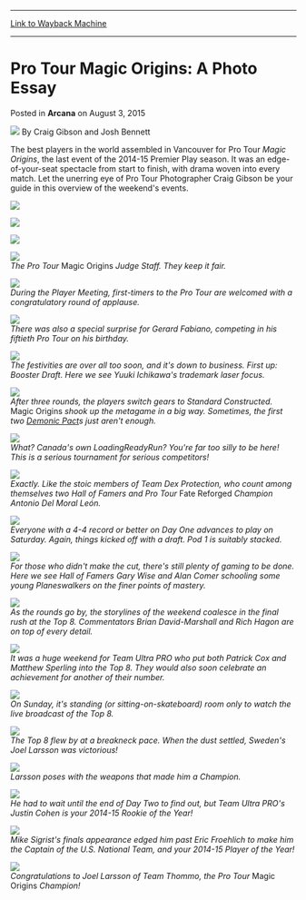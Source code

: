 
---
[Link to Wayback Machine](https://web.archive.org/web/20150805225152/http://magic.wizards.com/en/articles/archive/arcana/pro-tour-magic-origins-photo-essay-2015-08-03)

[_metadata_:author]:- "Craig Gibson and Josh Bennett"
[_metadata_:description]:- "The best players in the world assembled in Vancouver for Pro Tour Magic Origins, the last event of the 2014-15 Premier Play season. It was an edge-of-your-seat spectacle from start to finish, with drama woven into every match. Let the unerring eye of Pro Tour Photographer Craig Gibson be your guide in this overview of the weekend's events. Downtown Vancouver provided a breathtaking backdrop for the competition."
[_metadata_:generator]:- "Drupal 7 (http://drupal.org)"
[_metadata_:node]:- "441301"
[_metadata_:publish_date]:- "2015-08-03"
[_metadata_:source]:- "div-main-content"
[_metadata_:title]:- "Pro Tour Magic Origins: A Photo Essay"
[_metadata_:wayback_capture_timestamp]:- "2015-08-05 22:51:52"
[_metadata_:wayback_raw_url]:- "https://web.archive.org/web/20150805225152id_/http://magic.wizards.com/en/articles/archive/arcana/pro-tour-magic-origins-photo-essay-2015-08-03"
[_metadata_:wayback_url]:- "http://magic.wizards.com/en/articles/archive/arcana/pro-tour-magic-origins-photo-essay-2015-08-03"
---


Pro Tour Magic Origins: A Photo Essay
=====================================



 Posted in **Arcana**
 on August 3, 2015 






![](https://media.magic.wizards.com/styles/auth_small/public/images/person/080314_1954.jpg)
By Craig Gibson and Josh Bennett










The best players in the world assembled in Vancouver for Pro Tour *Magic* *Origins*, the last event of the 2014-15 Premier Play season. It was an edge-of-your-seat spectacle from start to finish, with drama woven into every match. Let the unerring eye of Pro Tour Photographer Craig Gibson be your guide in this overview of the weekend's events.



![](https://media.wizards.com/2015/events/ptori/PTOrigins-PhotoEssay01.jpg)  





![](https://media.wizards.com/2015/events/ptori/PTOrigins-PhotoEssay02.jpg)  





![](https://media.wizards.com/2015/events/ptori/PTOrigins-PhotoEssay03.jpg)  





![](https://media.wizards.com/2015/events/ptori/PTOrigins-PhotoEssay04.jpg)  
*The Pro Tour* Magic Origins *Judge Staff. They keep it fair.*




![](https://media.wizards.com/2015/events/ptori/PTOrigins-PhotoEssay05.jpg)  
*During the Player Meeting, first-timers to the Pro Tour are welcomed with a congratulatory round of applause.*




![](https://media.wizards.com/2015/events/ptori/PTOrigins-PhotoEssay06.jpg)  
*There was also a special surprise for Gerard Fabiano, competing in his fiftieth Pro Tour on his birthday.*




![](https://media.wizards.com/2015/events/ptori/PTOrigins-PhotoEssay07.jpg)  
*The festivities are over all too soon, and it's down to business. First up: Booster Draft. Here we see Yuuki Ichikawa's trademark laser focus.*




![](https://media.wizards.com/2015/events/ptori/PTOrigins-PhotoEssay08.jpg)  
*After three rounds, the players switch gears to Standard Constructed.* Magic Origins *shook up the metagame in a big way. Sometimes, the first two [Demonic Pact](http://gatherer.wizards.com/Pages/Card/Details.aspx?name=Demonic+Pact)s just aren't enough.*




![](https://media.wizards.com/2015/events/ptori/PTOrigins-PhotoEssay09.jpg)  
*What? Canada's own LoadingReadyRun? You're far too silly to be here! This is a serious tournament for serious competitors!*




![](https://media.wizards.com/2015/events/ptori/PTOrigins-PhotoEssay10.jpg)  
*Exactly. Like the stoic members of Team Dex Protection, who count among themselves two Hall of Famers and Pro Tour* Fate Reforged *Champion Antonio Del Moral León.*




![](https://media.wizards.com/2015/events/ptori/PTOrigins-PhotoEssay11.jpg)  
*Everyone with a 4-4 record or better on Day One advances to play on Saturday. Again, things kicked off with a draft. Pod 1 is suitably stacked.*




![](https://media.wizards.com/2015/events/ptori/PTOrigins-PhotoEssay12.jpg)  
*For those who didn't make the cut, there's still plenty of gaming to be done. Here we see Hall of Famers Gary Wise and Alan Comer schooling some young Planeswalkers on the finer points of mastery.*




![](https://media.wizards.com/2015/events/ptori/PTOrigins-PhotoEssay13.jpg)  
*As the rounds go by, the storylines of the weekend coalesce in the final rush at the Top 8. Commentators Brian David-Marshall and Rich Hagon are on top of every detail.*




![](https://media.wizards.com/2015/events/ptori/PTOrigins-PhotoEssay14.jpg)  
*It was a huge weekend for Team Ultra PRO who put both Patrick Cox and Matthew Sperling into the Top 8. They would also soon celebrate an achievement for another of their number.*




![](https://media.wizards.com/2015/events/ptori/PTOrigins-PhotoEssay15.jpg)  
*On Sunday, it's standing (or sitting-on-skateboard) room only to watch the live broadcast of the Top 8.*




![](https://media.wizards.com/2015/events/ptori/PTOrigins-PhotoEssay16.jpg)  
*The Top 8 flew by at a breakneck pace. When the dust settled, Sweden's Joel Larsson was victorious!*




![](https://media.wizards.com/2015/events/ptori/PTOrigins-PhotoEssay17.jpg)  
*Larsson poses with the weapons that made him a Champion.*




![](https://media.wizards.com/2015/events/ptori/PTOrigins-PhotoEssay18.jpg)  
*He had to wait until the end of Day Two to find out, but Team Ultra PRO's Justin Cohen is your 2014-15 Rookie of the Year!*




![](https://media.wizards.com/2015/events/ptori/PTOrigins-PhotoEssay19.jpg)  
*Mike Sigrist's finals appearance edged him past Eric Froehlich to make him the Captain of the U.S. National Team, and your 2014-15 Player of the Year!*




![](https://media.wizards.com/2015/events/ptori/PTOrigins-PhotoEssay20.jpg)  
*Congratulations to Joel Larsson of Team Thommo, the Pro Tour* Magic Origins *Champion!*








